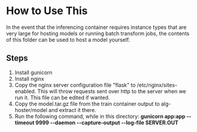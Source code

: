 # How to Use This

In the event that the inferencing container requires instance types that are very large for hosting models or running batch transform jobs, the contents of this folder can be used to host a model yourself.

## Steps

1. Install gunicorn
2. Install nginx
3. Copy the nginx server configuration file "flask" to /etc/nginx/sites-enabled. This will throw requests sent over http to the server when we run it. This file can be edited if wanted.
4. Copy the model.tar.gz file from the train container output to alg-hoster/model and extract it there.
5. Run the following command, while in this directory: **gunicorn app:app --timeout 9999 --daemon --capture-output --log-file SERVER.OUT**
